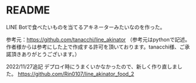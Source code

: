 # README
LINE Botで食べたいものを当てるアキネーターみたいなのを作った。

参考元：https://github.com/tanacchi/line_akinator （参考元はpythonで記述。作者様からは参考にした上で作成する許可を頂いております。tanacchi様、ご承諾頂きありがとうございます。）

2022/11/27追記
デプロイ時にうまくいかなかったので、新しく作り直しました。
https://github.com/Rin0107/line_akinator_food_2
